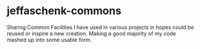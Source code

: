 jeffaschenk-commons
===================

Sharing Common Facilities I have used in various projects in hopes could be reused or inspire a new creation.
Making a good majority of my code mashed up into some usable form.


